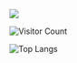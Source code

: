 ![](https://github-readme-stats.vercel.app/api?username=Welcomewrle&show_icons=true&theme=transparent)


![Visitor Count](https://profile-counter.glitch.me/Welcomewrl/count.svg)

![Top Langs](https://github-readme-stats.vercel.app/api/top-langs/?username=Welcomewrl&layout=compact&theme=tokyonight)
